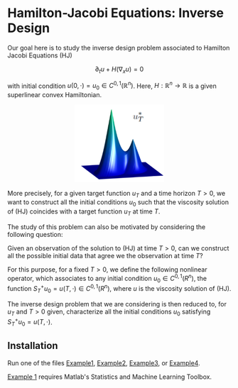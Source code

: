 # Hamilton-Jacobi Equations: Inverse Design
Our goal here is to study the inverse design problem associated to Hamilton Jacobi Equations (HJ)

$$ \partial_t u + H(\nabla_x u) = 0 $$

with initial condition $u(0,\cdot) = u_0\in C^{0,1}(\mathbb{R}^n)$. Here,  $H: \mathbb{R}^n\rightarrow\mathbb{R}$ is a given superlinear convex Hamiltonian. 

<p align="center">
<img src="https://github.com/DCN-FAU-AvH/hamilton_jacobi/blob/main/Icon.png" width="40%" height="40%" >
</p>

More precisely, for a given target function $u_T$ and a time horizon $T>0$, we want to construct all the 
initial conditions $u_0$ such that the viscosity solution of (HJ) coincides with a target function $u_T$ at time $T$.

The study of this problem can also be motivated by considering the following question:

Given an observation of the solution to (HJ) at time $T>0$, can we construct all the possible initial data that agree we the observation at time $T$?

For this purpose, for a fixed $T>0$, we define the following nonlinear operator, which associates to any initial condition $u_0 \in C^{0,1}(R^n)$, 
the function $S_T^+ u_0 = u(T, \cdot ) \in C^{0,1}(R^n)$, where $u$ is the viscosity solution of (HJ).

The inverse design problem that we are considering is then reduced to, for $u_T$ and $T>0$ given, characterize all the initial conditions $u_0$ 
satisfying $S^+_{T} u_0= u(T, \cdot )$.

## Installation

Run one of the files [Example1](https://github.com/DCN-FAU-AvH/hamilton_jacobi/blob/main/Example1.m), [Example2](https://github.com/DCN-FAU-AvH/hamilton_jacobi/blob/main/Example2.m), [Example3](https://github.com/DCN-FAU-AvH/hamilton_jacobi/blob/main/Example3.m), or [Example4](https://github.com/DCN-FAU-AvH/hamilton_jacobi/blob/main/Example4.m). 

[Example 1](https://github.com/DCN-FAU-AvH/hamilton_jacobi/blob/main/Example1.m) requires Matlab's Statistics and Machine Learning Toolbox. 
